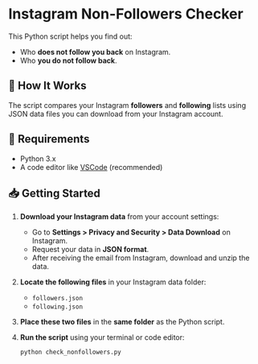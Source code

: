# Instagram Non-Followers Checker

This Python script helps you find out:
- Who **does not follow you back** on Instagram.
- Who **you do not follow back**.

## 🔧 How It Works

The script compares your Instagram **followers** and **following** lists using JSON data files you can download from your Instagram account.

## 📁 Requirements

- Python 3.x
- A code editor like [VSCode](https://code.visualstudio.com/) (recommended)

## 📥 Getting Started

1. **Download your Instagram data** from your account settings:
   - Go to **Settings > Privacy and Security > Data Download** on Instagram.
   - Request your data in **JSON format**.
   - After receiving the email from Instagram, download and unzip the data.

2. **Locate the following files** in your Instagram data folder:
   - `followers.json`
   - `following.json`

3. **Place these two files** in the **same folder** as the Python script.

4. **Run the script** using your terminal or code editor:
   ```bash
   python check_nonfollowers.py
